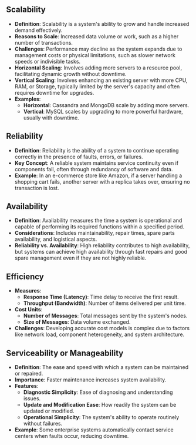 ## Scalability

- **Definition**: Scalability is a system's ability to grow and handle increased demand effectively.
- **Reasons to Scale**: Increased data volume or work, such as a higher number of transactions.
- **Challenges**: Performance may decline as the system expands due to management costs or physical limitations, such as slower network speeds or indivisible tasks.
- **Horizontal Scaling**: Involves adding more servers to a resource pool, facilitating dynamic growth without downtime.
- **Vertical Scaling**: Involves enhancing an existing server with more CPU, RAM, or Storage, typically limited by the server's capacity and often requires downtime for upgrades.
- **Examples**:
  - **Horizontal**: Cassandra and MongoDB scale by adding more servers.
  - **Vertical**: MySQL scales by upgrading to more powerful hardware, usually with downtime.

## Reliability

- **Definition**: Reliability is the ability of a system to continue operating correctly in the presence of faults, errors, or failures.
- **Key Concept**: A reliable system maintains service continuity even if components fail, often through redundancy of software and data.
- **Example**: In an e-commerce store like Amazon, if a server handling a shopping cart fails, another server with a replica takes over, ensuring no transaction is lost.

## Availability

- **Definition**: Availability measures the time a system is operational and capable of performing its required functions within a specified period.
- **Considerations**: Includes maintainability, repair times, spare parts availability, and logistical aspects.
- **Reliability vs. Availability**: High reliability contributes to high availability, but systems can achieve high availability through fast repairs and good spare management even if they are not highly reliable.

## Efficiency

- **Measures**:
  - **Response Time (Latency)**: Time delay to receive the first result.
  - **Throughput (Bandwidth)**: Number of items delivered per unit time.
- **Cost Units**:
  - **Number of Messages**: Total messages sent by the system's nodes.
  - **Size of Messages**: Data volume exchanged.
- **Challenges**: Developing accurate cost models is complex due to factors like network load, component heterogeneity, and system architecture.

## Serviceability or Manageability

- **Definition**: The ease and speed with which a system can be maintained or repaired.
- **Importance**: Faster maintenance increases system availability.
- **Features**:
  - **Diagnostic Simplicity**: Ease of diagnosing and understanding issues.
  - **Update and Modification Ease**: How readily the system can be updated or modified.
  - **Operational Simplicity**: The system's ability to operate routinely without failures.
- **Example**: Some enterprise systems automatically contact service centers when faults occur, reducing downtime.

